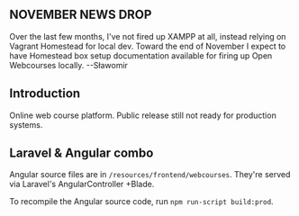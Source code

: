 ## NOVEMBER NEWS DROP

Over the last few months, I've not fired up XAMPP at all, instead relying on Vagrant Homestead for local dev. Toward the end of November I expect to have Homestead box setup documentation available for firing up Open Webcourses locally. --Sławomir


## Introduction

Online web course platform. Public release still not ready for production systems.

## Laravel & Angular combo

Angular source files are in `/resources/frontend/webcourses`. They're served via Laravel's AngularController +Blade.

To recompile the Angular source code, run `npm run-script build:prod`.
